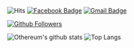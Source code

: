 ![Hits](https://hits.seeyoufarm.com/api/count/incr/badge.svg?url=https%3A%2F%2Fgithub.com%2FOthereum)
[![Facebook Badge](https://img.shields.io/badge/-Facebook-1877f2?style=flat-square&logo=facebook&logoColor=white&link=https://www.facebook.com/profile.php?id=100011656855934)](https://www.facebook.com/profile.php?id=100011656855934)
[![Gmail Badge](https://img.shields.io/badge/-Gmail-d14836?style=flat-square&logo=Gmail&logoColor=white&link=mailto:seokjin.dev@gmail.com)](mailto:seokjin.dev@gmail.com)

[![Github Followers](https://img.shields.io/github/followers/Othereum?color=06d6a0&label=Github%20Followers&style=for-the-badge)](https://github.com/Othereum?tab=followers)

![Othereum's github stats](https://github-readme-stats.vercel.app/api?username=Othereum&show_icons=true&hide_border=true)
![Top Langs](https://github-readme-stats.vercel.app/api/top-langs/?username=Othereum&hide_border=true&layout=compact)
